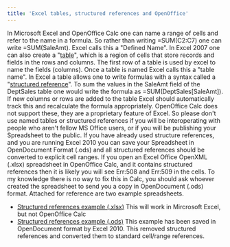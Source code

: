 ```yaml
---
title: 'Excel tables, structured references and OpenOffice'
---
```


In Microsoft Excel and OpenOffice Calc one can name a range of cells
and refer to the name in a formula. So rather than writing =SUM(C2:C7)
one can write =SUM(SaleAmt). Excel calls this a "Defined Name". In Excel
2007 one can also create a
"[table](http://office.microsoft.com/en-us/excel-help/define-and-use-names-in-formulas-HA010147120.aspx)",
which is a region of cells that store records and fields in the rows and
columns. The first row of a table is used by excel to name the fields
(columns). Once a table is named Excel calls this a "table name". In
Excel a table allows one to write formulas with a syntax called a
"[structured
reference](http://office.microsoft.com/en-us/excel-help/using-structured-references-with-excel-tables-HA010155686.aspx "Using structured references with Excel tables")".
To sum the values in the SaleAmt field of the DeptSales table one would
write the formula as =SUM(DeptSales[SaleAmt]). If new columns or rows
are added to the table Excel should automatically track this and
recalculate the formula appropriately. OpenOffice Calc does not support
these, they are a proprietary feature of Excel. So please don't use
named tables or structured references if you will be interoperating with
people who aren't fellow MS Office users, or if you will be publishing
your Spreadsheet to the public. If you have already used structure
references, and you are running Excel 2010 you can save your Spreadsheet
in OpenDocument Format (.ods) and all structured references should be
converted to explicit cell ranges. If you open an Excel Office OpenXML
(.xlsx) spreadsheet in OpenOffice Calc, and it contains structured
references then it is likely you will see Err:508 and Err:509 in the
cells. To my knowledge there is no way to fix this in Calc, you should
ask whoever created the spreadsheet to send you a copy in OpenDocument
(.ods) format. Attached for reference are two example spreadsheets.

-   [Structured references example
    (.xlsx)](../../../uploads/2010/09/structured_references_example.xlsx)
    This will work in Mircrosoft Excel, but not OpenOffice Calc
-   [Structured references example
    (.ods)](../../../uploads/2010/09/structured_references_example.ods)
    This example has been saved in OpenDocument format by Excel 2010.
    This removed structured references and converted them to standard
    cell/range references.
